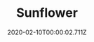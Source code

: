 ---
templateKey: blog-post
title: Sunflower
type: flower
description: A common misconception is that the flower turns so its always facing the sun
featuredpost: false
date: 2020-02-10T00:00:02.711Z
featuredimage: /img/Sunflower.png
sellPrice: 80
tags:
  - Summer
  - Fall
  - edible
  - flower
  - Oil
  - Dye Bundle
  - Haley
---